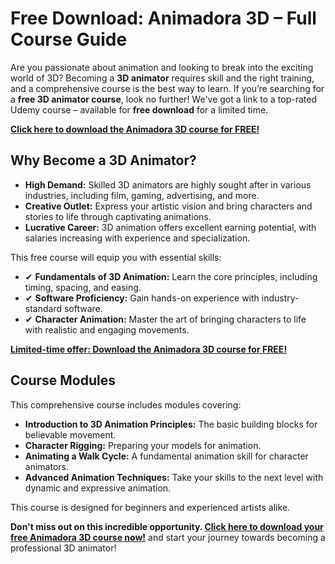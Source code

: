 # Free Download: Animadora 3D – Full Course Guide

Are you passionate about animation and looking to break into the exciting world of 3D? Becoming a **3D animator** requires skill and the right training, and a comprehensive course is the best way to learn. If you’re searching for a **free 3D animator course**, look no further! We've got a link to a top-rated Udemy course – available for **free download** for a limited time.

[**Click here to download the Animadora 3D course for FREE!**](https://udemywork.com/animadora-3d)

## Why Become a 3D Animator?

*   **High Demand:** Skilled 3D animators are highly sought after in various industries, including film, gaming, advertising, and more.
*   **Creative Outlet:** Express your artistic vision and bring characters and stories to life through captivating animations.
*   **Lucrative Career:** 3D animation offers excellent earning potential, with salaries increasing with experience and specialization.

This free course will equip you with essential skills:

*   ✔ **Fundamentals of 3D Animation:** Learn the core principles, including timing, spacing, and easing.
*   ✔ **Software Proficiency:** Gain hands-on experience with industry-standard software.
*   ✔ **Character Animation:** Master the art of bringing characters to life with realistic and engaging movements.

[**Limited-time offer: Download the Animadora 3D course for FREE!**](https://udemywork.com/animadora-3d)

## Course Modules

This comprehensive course includes modules covering:

*   **Introduction to 3D Animation Principles:** The basic building blocks for believable movement.
*   **Character Rigging:** Preparing your models for animation.
*   **Animating a Walk Cycle:** A fundamental animation skill for character animators.
*   **Advanced Animation Techniques:** Take your skills to the next level with dynamic and expressive animation.

This course is designed for beginners and experienced artists alike.

**Don't miss out on this incredible opportunity. [Click here to download your free Animadora 3D course now!](https://udemywork.com/animadora-3d)** and start your journey towards becoming a professional 3D animator!

